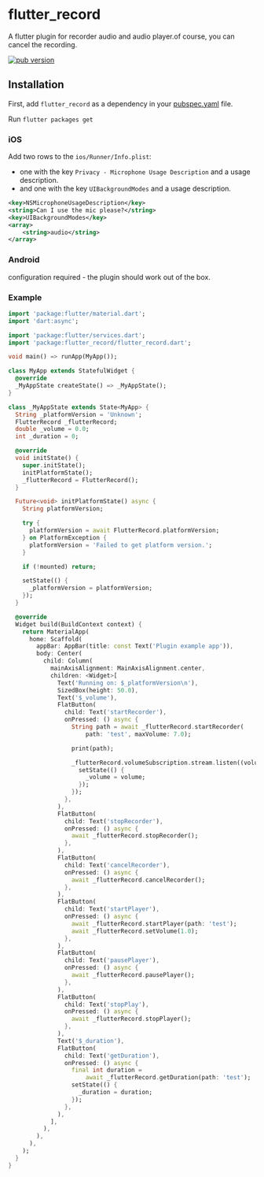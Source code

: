 # flutter_record

A flutter plugin for recorder audio and audio player.of course, you can cancel the recording.

<p align="left">
  <a href="https://pub.dartlang.org/packages/flutter_record"><img alt="pub version" src="https://img.shields.io/badge/pub-v0.3.0-blue.svg"></a>
</p>

## Installation
First, add `flutter_record` as a dependency in your [pubspec.yaml](https://flutter.io/platform-plugins/) file.

Run `flutter packages get`

### iOS
Add two rows to the `ios/Runner/Info.plist`:

* one with the key `Privacy - Microphone Usage Description` and a usage description.
* and one with the key `UIBackgroundModes` and a usage description.

```xml
<key>NSMicrophoneUsageDescription</key>
<string>Can I use the mic please?</string>
<key>UIBackgroundModes</key>
<array>
	<string>audio</string>
</array>
```

### Android
configuration required - the plugin should work out of the box.

### Example
```dart
import 'package:flutter/material.dart';
import 'dart:async';

import 'package:flutter/services.dart';
import 'package:flutter_record/flutter_record.dart';

void main() => runApp(MyApp());

class MyApp extends StatefulWidget {
  @override
  _MyAppState createState() => _MyAppState();
}

class _MyAppState extends State<MyApp> {
  String _platformVersion = 'Unknown';
  FlutterRecord _flutterRecord;
  double _volume = 0.0;
  int _duration = 0;

  @override
  void initState() {
    super.initState();
    initPlatformState();
    _flutterRecord = FlutterRecord();
  }

  Future<void> initPlatformState() async {
    String platformVersion;

    try {
      platformVersion = await FlutterRecord.platformVersion;
    } on PlatformException {
      platformVersion = 'Failed to get platform version.';
    }

    if (!mounted) return;

    setState(() {
      _platformVersion = platformVersion;
    });
  }

  @override
  Widget build(BuildContext context) {
    return MaterialApp(
      home: Scaffold(
        appBar: AppBar(title: const Text('Plugin example app')),
        body: Center(
          child: Column(
            mainAxisAlignment: MainAxisAlignment.center,
            children: <Widget>[
              Text('Running on: $_platformVersion\n'),
              SizedBox(height: 50.0),
              Text('$_volume'),
              FlatButton(
                child: Text('startRecorder'),
                onPressed: () async {
                  String path = await _flutterRecord.startRecorder(
                      path: 'test', maxVolume: 7.0);

                  print(path);

                  _flutterRecord.volumeSubscription.stream.listen((volume) {
                    setState(() {
                      _volume = volume;
                    });
                  });
                },
              ),
              FlatButton(
                child: Text('stopRecorder'),
                onPressed: () async {
                  await _flutterRecord.stopRecorder();
                },
              ),
              FlatButton(
                child: Text('cancelRecorder'),
                onPressed: () async {
                  await _flutterRecord.cancelRecorder();
                },
              ),
              FlatButton(
                child: Text('startPlayer'),
                onPressed: () async {
                  await _flutterRecord.startPlayer(path: 'test');
                  await _flutterRecord.setVolume(1.0);
                },
              ),
              FlatButton(
                child: Text('pausePlayer'),
                onPressed: () async {
                  await _flutterRecord.pausePlayer();
                },
              ),
              FlatButton(
                child: Text('stopPlay'),
                onPressed: () async {
                  await _flutterRecord.stopPlayer();
                },
              ),
              Text('$_duration'),
              FlatButton(
                child: Text('getDuration'),
                onPressed: () async {
                  final int duration =
                      await _flutterRecord.getDuration(path: 'test');
                  setState(() {
                    _duration = duration;
                  });
                },
              ),
            ],
          ),
        ),
      ),
    );
  }
}

```